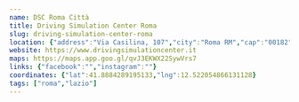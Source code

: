 ```yaml
---
name: DSC Roma Città
title: Driving Simulation Center Roma
slug: driving-simulation-center-roma
location: {"address":"Via Casilina, 107","city":"Roma RM","cap":"00182"}
website: https://www.drivingsimulationcenter.it
maps: https://maps.app.goo.gl/qvJ3EKWX22SywVrs7
links: {"facebook":"","instagram":""}
coordinates: {"lat":41.8884289195133,"lng":12.522054866131128}
tags: ["roma","lazio"]
---
```

